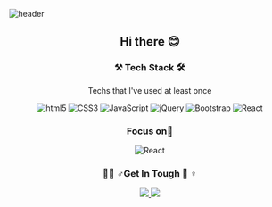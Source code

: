 
![header](https://capsule-render.vercel.app/api?type=Soft&color=faf0e4&height=200&section=header&text=ChaEunmi&fontSize=90&animation=fadeIn&fontColor=eecfbb)

<div align="center">
 <h2>Hi there 😊</h2>
 
 <h3>⚒ Tech Stack 🛠</h3>
 <p>Techs that I've used at least once</p>
 
 ![html5](http://img.shields.io/badge/-HTML5-eda3a1?style=flat-square&logo=html5&logoColor="black"/)
 ![CSS3](http://img.shields.io/badge/-CSS3-f7be62?style=flat-square&logo=css3&logoColor="black"/)
 ![JavaScript](http://img.shields.io/badge/-JavaScript-fff833?style=flat-square&logo=javascript&logoColor="black"/)
 ![jQuery](http://img.shields.io/badge/-jQuery-58f983?style=flat-square&logo=jquery&logoColor="black"/)
 ![Bootstrap](http://img.shields.io/badge/-Bootstrap-14dce3?style=flat-square&logo=bootstrap&logoColor="black"/)
 ![React](http://img.shields.io/badge/-React-007dff?style=flat-square&logo=react&logoColor="black"/)
 <br>
  <h3>Focus on🔎</h3>

 ![React](http://img.shields.io/badge/-React-007dff?style=flat-square&logo=react&logoColor="black"/)
 
  <h3> 🙋‍♂️ ♂️Get In Tough 🙋‍ ♀️</h3>
  <a href="https://mail.naver.com/write">
    <img src="http://img.shields.io/badge/Email-eda3a1?style=flat-square&logo=naver&logoColor=black&link=https://mail.naver.com/write">
 </a>
    <a href="https://www.instagram.com/em_charming/">
    <img src="http://img.shields.io/badge/Instagram-007dff?style=flat-square&logo=instagram&logoColor=black&link=https://www.instagram.com/em_charming/">
    </a>
</div>
